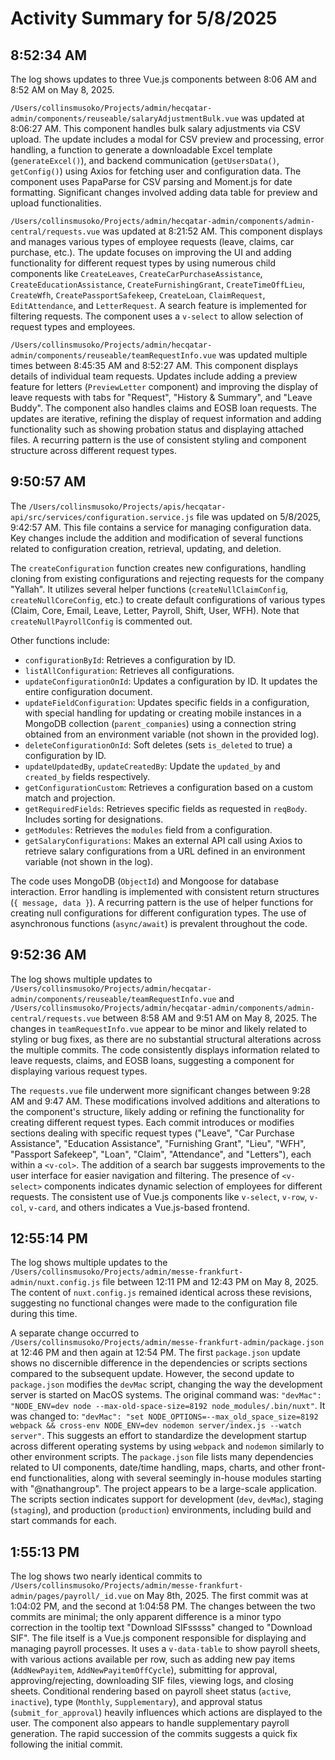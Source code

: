 # Activity Summary for 5/8/2025

## 8:52:34 AM
The log shows updates to three Vue.js components between 8:06 AM and 8:52 AM on May 8, 2025.

`/Users/collinsmusoko/Projects/admin/hecqatar-admin/components/reuseable/salaryAdjustmentBulk.vue`  was updated at 8:06:27 AM. This component handles bulk salary adjustments via CSV upload.  The update includes a modal for CSV preview and processing,  error handling,  a function to generate a downloadable Excel template (`generateExcel()`),  and  backend communication (`getUsersData()`, `getConfig()`) using Axios for fetching user and configuration data.  The component uses PapaParse for CSV parsing and Moment.js for date formatting.  Significant changes involved adding data table for preview and upload functionalities.

`/Users/collinsmusoko/Projects/admin/hecqatar-admin/components/admin-central/requests.vue` was updated at 8:21:52 AM. This component displays and manages various types of employee requests (leave, claims, car purchase, etc.).  The update focuses on improving the UI and adding functionality for different request types by using numerous child components like `CreateLeaves`, `CreateCarPurchaseAssistance`, `CreateEducationAssistance`, `CreateFurnishingGrant`, `CreateTimeOffLieu`, `CreateWfh`, `CreatePassportSafekeep`, `CreateLoan`, `ClaimRequest`, `EditAttendance`, and `LetterRequest`. A search feature is implemented for filtering requests.  The component uses a `v-select` to allow selection of request types and employees.

`/Users/collinsmusoko/Projects/admin/hecqatar-admin/components/reuseable/teamRequestInfo.vue` was updated multiple times between 8:45:35 AM and 8:52:27 AM.  This component displays details of individual team requests. Updates include adding a preview feature for letters (`PreviewLetter` component) and improving the display of leave requests with tabs for "Request", "History & Summary", and "Leave Buddy".  The component also handles claims and EOSB loan requests.  The updates are iterative, refining the display of request information and adding functionality such as showing probation status and displaying attached files.  A recurring pattern is the use of consistent styling and component structure across different request types.


## 9:50:57 AM
The `/Users/collinsmusoko/Projects/apis/hecqatar-api/src/services/configuration.service.js` file was updated on 5/8/2025, 9:42:57 AM.  This file contains a service for managing configuration data.  Key changes include the addition and modification of several functions related to configuration creation, retrieval, updating, and deletion.

The `createConfiguration` function creates new configurations, handling cloning from existing configurations and  rejecting requests for the company "Yallah". It utilizes several helper functions (`createNullClaimConfig`, `createNullCoreConfig`, etc.) to create default configurations of various types (Claim, Core, Email, Leave, Letter, Payroll, Shift, User, WFH).  Note that `createNullPayrollConfig` is commented out.

Other functions include:

* `configurationById`: Retrieves a configuration by ID.
* `listAllConfiguration`: Retrieves all configurations.
* `updateConfigurationOnId`: Updates a configuration by ID.  It updates the entire configuration document.
* `updateFieldConfiguration`:  Updates specific fields in a configuration, with special handling for updating or creating mobile instances in a MongoDB collection (`parent_companies`) using a connection string obtained from an environment variable (not shown in the provided log).
* `deleteConfigurationOnId`: Soft deletes (sets `is_deleted` to true) a configuration by ID.
* `updateUpdatedBy`, `updateCreatedBy`: Update the `updated_by` and `created_by` fields respectively.
* `getConfigurationCustom`: Retrieves a configuration based on a custom match and projection.
* `getRequiredFields`: Retrieves specific fields as requested in `reqBody`. Includes sorting for designations.
* `getModules`: Retrieves the `modules` field from a configuration.
* `getSalaryConfigurations`: Makes an external API call using Axios to retrieve salary configurations from a URL defined in an environment variable (not shown in the log).


The code uses MongoDB (`ObjectId`) and Mongoose for database interaction.  Error handling is implemented with consistent return structures (`{ message, data }`).  A recurring pattern is the use of helper functions for creating null configurations for different configuration types.  The use of asynchronous functions (`async/await`) is prevalent throughout the code.


## 9:52:36 AM
The log shows multiple updates to `/Users/collinsmusoko/Projects/admin/hecqatar-admin/components/reuseable/teamRequestInfo.vue` and `/Users/collinsmusoko/Projects/admin/hecqatar-admin/components/admin-central/requests.vue` between 8:58 AM and 9:51 AM on May 8, 2025.  The changes in `teamRequestInfo.vue` appear to be minor and likely related to styling or bug fixes, as there are no substantial structural alterations across the multiple commits.  The code consistently displays information related to leave requests, claims, and EOSB loans, suggesting a component for displaying various request types.

The `requests.vue` file underwent more significant changes between 9:28 AM and 9:47 AM. These modifications involved additions and alterations to the component's structure, likely adding or refining the functionality for creating different request types.  Each commit introduces or modifies sections dealing with specific request types ("Leave", "Car Purchase Assistance", "Education Assistance", "Furnishing Grant", "Lieu", "WFH", "Passport Safekeep", "Loan", "Claim", "Attendance", and "Letters"),  each within a `<v-col>`.  The addition of a search bar suggests improvements to the user interface for easier navigation and filtering.  The presence of `<v-select>` components indicates dynamic selection of employees for different requests. The consistent use of Vue.js components like `v-select`, `v-row`, `v-col`, `v-card`, and others indicates a Vue.js-based frontend.


## 12:55:14 PM
The log shows multiple updates to the `/Users/collinsmusoko/Projects/admin/messe-frankfurt-admin/nuxt.config.js` file between 12:11 PM and 12:43 PM on May 8, 2025.  The content of `nuxt.config.js` remained identical across these revisions, suggesting no functional changes were made to the configuration file during this time.

A separate change occurred to `/Users/collinsmusoko/Projects/admin/messe-frankfurt-admin/package.json` at 12:46 PM and then again at 12:54 PM. The first `package.json` update shows no discernible difference in the dependencies or scripts sections compared to the subsequent update. However, the second update to `package.json` modifies the `devMac` script, changing the way the development server is started on MacOS systems. The original command was: `"devMac": "NODE_ENV=dev node --max-old-space-size=8192 node_modules/.bin/nuxt"`.  It was changed to: `"devMac": "set NODE_OPTIONS=--max_old_space_size=8192 webpack && cross-env NODE_ENV=dev nodemon server/index.js --watch server"`. This suggests an effort to standardize the development startup across different operating systems by using `webpack` and `nodemon` similarly to other environment scripts.  The `package.json` file lists many dependencies related to UI components, date/time handling, maps, charts, and other front-end functionalities, along with several seemingly in-house modules starting with "@nathangroup".  The project appears to be a large-scale application.  The scripts section indicates support for development (`dev`, `devMac`), staging (`staging`), and production (`production`) environments, including build and start commands for each.


## 1:55:13 PM
The log shows two nearly identical commits to `/Users/collinsmusoko/Projects/admin/messe-frankfurt-admin/pages/payroll/_id.vue` on May 8th, 2025.  The first commit was at 1:04:02 PM, and the second at 1:04:58 PM.  The changes between the two commits are minimal;  the only apparent difference is a minor typo correction in the tooltip text "Download SIFsssss" changed to "Download SIF". The file itself is a Vue.js component responsible for displaying and managing payroll processes.  It uses a `v-data-table` to show payroll sheets, with various actions available per row, such as adding new pay items (`AddNewPayitem`, `AddNewPayitemOffCycle`), submitting for approval, approving/rejecting, downloading SIF files, viewing logs, and closing sheets.  Conditional rendering based on payroll sheet status (`active`, `inactive`), type (`Monthly`, `Supplementary`), and approval status (`submit_for_approval`) heavily influences which actions are displayed to the user.  The component also appears to handle supplementary payroll generation.  The rapid succession of the commits suggests a quick fix following the initial commit.
